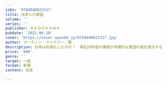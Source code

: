 ```yaml
---
isbn: '9784040823317'
title: 日本人の愛国
volume: ''
series: ''
publisher: ＫＡＤＯＫＡＷＡ
pubdate: '2021-06-10'
cover: 'https://cover.openbd.jp/9784040823317.jpg'
author: マーティン・ファクラー／著
description: 日本は右傾化したのか？　滞在20年超の著者が多層的な愛国の姿を提示する
price: '900'
genre: ''
target: 一般
format: 新書
content: 社会

---
```

